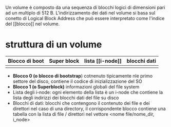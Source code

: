 Un volume è composto da una sequenza di blocchi logici  di dimensioni pari ad un multiplo di 512 B.
L'indirizzamento dei dati nel volume si basa sul conetto di Logical Block Address che può essere interpretato come l'indice del [[blocco]] nel volume.




# struttura di un volume


| Blocco di boot | Super block | lista [[i-node]] | blocchi dati |
| -------------- | ----------- | ---------------- | ------------ |
|                |             |                  |              |


- **Blocco 0 (o blocco di bootstrap**) cotnenuto tipicamente nle primo settore del disco, contiene il codice di inizializzazione del SO
- **Blocco 1 (o Superblock)** informazioni globali del file system
- Lista degli i-node: ogni elemento della lista è un i-node che contiene la lista degli indirizzi dei blocchi dati del file su disco
- Blocchi di dati: blocchi che contengono il contenuto dei file e dei direttori nel caso di una directory, il corrispondente blocco contiene una tabella con la lista di file / direttori nel vettore <nome file/nome_dir, i_node>
